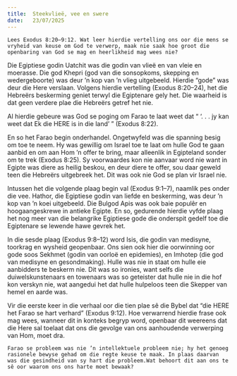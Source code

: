 ```yaml
---
title:  Steekvlieë, vee en swere
date:   23/07/2025
---
```


`Lees Exodus 8:20–9:12. Wat leer hierdie vertelling ons oor die mens se vryheid van keuse om God te verwerp, maak nie saak hoe groot die openbaring van God se mag en heerlikheid mag wees nie?`

Die Egiptiese godin Uatchit was die godin van vlieë en van vleie en moerasse. Die god Khepri (god van die sonsopkoms, skepping en wedergeboorte) was deur ’n kop van ’n vlieg uitgebeeld. Hierdie “gode” was deur die Here verslaan. Volgens hierdie vertelling (Exodus 8:20–24), het die Hebreërs beskerming geniet terwyl die Egiptenare gely het. Die waarheid is dat geen verdere plae die Hebreërs getref het nie.

Al hierdie gebeure was God se poging om Farao te laat weet dat “ ‘. . . jy kan weet dat Ek die HERE is in die land’ ” (Exodus 8:22).

En so het Farao begin onderhandel. Ongetwyfeld was die spanning besig om toe te neem. Hy was gewillig om Israel toe te laat om hulle God te gaan aanbid en om aan Hom ’n offer te bring, maar alleenlik in Egipteland sonder om te trek (Exodus 8:25). Sy voorwaardes kon nie aanvaar word nie want in Egipte was diere as heilig beskou, en deur diere te offer, sou daar geweld teen die Hebreërs uitgebreek het.  Dit was ook nie God se plan vir Israel nie.

Intussen het die volgende plaag begin val (Exodus 9:1–7), naamlik pes onder die vee. Hathor, die Egiptiese godin van liefde en beskerming, was deur ’n kop van ’n koei uitgebeeld. Die Bulgod Apis was ook baie populêr en hoogaangeskrewe in antieke Egipte. En so, gedurende hierdie vyfde plaag het nog meer van die belangrike Egiptiese gode die onderspit gedelf toe die Egiptenare se lewende hawe gevrek het.

In die sesde plaag (Exodus 9:8–12) word Isis, die godin van medisyne, toorkrag en wysheid geopenbaar. Ons sien ook hier die oorwinning oor gode soos Sekhmet (godin van oorloë en epidemies), en Imhotep (die god van medisyne en gesondmaking). Hulle was nie in staat om hulle eie aanbidders te beskerm nie. Dit was so ironies, want selfs die duiwelskunstenaars en towenaars was so geteister dat hulle nie in die hof kon verskyn nie, wat aangedui het dat hulle hulpeloos teen die Skepper van hemel en aarde was.

Vir die eerste keer in die verhaal oor die tien plae sê die Bybel dat “die HERE het Farao se hart verhard” (Exodus 9:12). Hoe verwarrend hierdie frase ook mag wees, wanneer dit in konteks begryp word, openbaar dit weereens dat die Here sal toelaat dat ons die gevolge van ons  aanhoudende verwerping van Hom, moet dra.

`Farao se probleem was nie ’n intellektuele probleem nie; hy het genoeg rasionele bewyse gehad om die regte keuse te maak. In plaas daarvan was die gesindheid van sy hart die probleem.Wat behoort dit aan ons te sê oor waarom ons ons harte moet bewaak?`